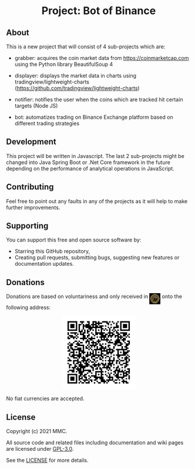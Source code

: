 <h1 align="center">
Project: Bot of Binance
</h1>

## About
This is a new project that will consist of 4 sub-projects which are:

- grabber: acquires the coin market data from https://coinmarketcap.com using the Python library BeautifulSoup 4

- displayer: displays the market data in charts using tradingview/lightweight-charts (https://github.com/tradingview/lightweight-charts)

- notifier: notifies the user when the coins which are tracked hit certain targets (Node JS)

- bot: automatizes trading on Binance Exchange platform based on different trading strategies

## Development
This project will be written in Javascript. The last 2 sub-projects might be changed into Java Spring Boot or .Net Core framework in the future depending on the performance of analytical operations in JavaScript. 

## Contributing
Feel free to point out any faults in any of the projects as it will help to make further improvements. 

## Supporting
You can support this free and open source software by:
- Starring this GitHub repository,
- Creating pull requests, submitting bugs, suggesting new features or documentation updates.

## Donations
Donations are based on voluntariness and only received in <img src="https://github.com/mmcil/BoB/blob/main/btc-symbol.jpg" width="30" height="30" style="vertical-align:top"/>  onto the following address:

<div align="center">
<img src="https://github.com/mmcil/BoB/blob/main/address.png" width="200" height="200"/>
</div>

No fiat currencies are accepted. 

## License
Copyright (c) 2021 MMC. 

All source code and related files including documentation and wiki pages are licensed under [GPL-3.0](https://www.gnu.org/licenses/gpl-3.0.en.html).

See the [LICENSE](https://github.com/mmcil/BoB/blob/main/LICENSE) for more details.
